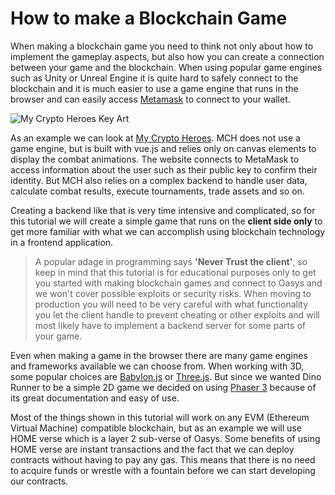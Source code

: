 ---
---

# How to make a Blockchain Game

When making a blockchain game you need to think not only about how to implement the gameplay aspects, but also how you can create a connection between your game and the blockchain.
When using popular game engines such as Unity or Unreal Engine it is quite hard to safely connect to the blockchain and it is much easier to use a game engine that runs in the browser and can easily access [Metamask](https://metamask.io/) to connect to your wallet.

![My Crypto Heroes Key Art](/img/docs/tech/sample-game/game-mch.png)

As an example we can look at [My Crypto Heroes](https://www.mycryptoheroes.net/).
MCH does not use a game engine, but is built with vue.js and relies only on canvas elements to display the combat animations. The website connects to MetaMask to access information about the user such as their public key to confirm their identity. But MCH also relies on a complex backend to handle user data, calculate combat results, execute tournaments, trade assets and so on.

Creating a backend like that is very time intensive and complicated, so for this tutorial we will create a simple game that runs on the **client side only** to get more familiar with what we can accomplish using blockchain technology in a frontend application.

>A popular adage in programming says **'Never Trust the client'**, so keep in mind that this tutorial is for educational purposes only to get you started with making blockchain games and connect to Oasys and we won't cover possible exploits or security risks. When moving to production you will need to be very careful with what functionality you let the client handle to prevent cheating or other exploits and will most likely have to implement a backend server for some parts of your game.

Even when making a game in the browser there are many game engines and frameworks available we can choose from.
When working with 3D, some popular choices are [Babylon.js](https://www.babylonjs.com/) or [Three.js](https://threejs.org/).
But since we wanted Dino Runner to be a simple 2D game we decided on using [Phaser 3](https://phaser.io/phaser3) because of its great documentation and easy of use.

Most of the things shown in this tutorial will work on any EVM (Ethereum Virtual Machine) compatible blockchain, but as an example we will use HOME verse which is a layer 2 sub-verse of Oasys.
Some benefits of using HOME verse are instant transactions and the fact that we can deploy contracts without having to pay any gas. This means that there is no need to acquire funds or wrestle with a fountain before we can start developing our contracts.
